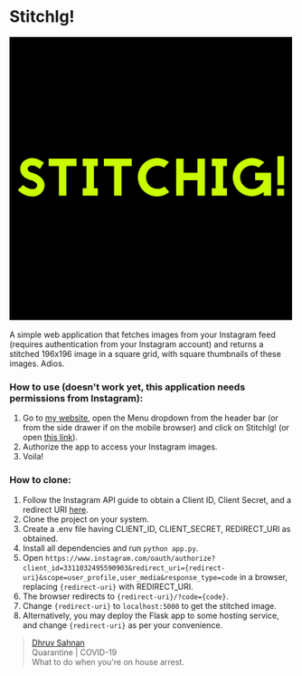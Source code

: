 # StitchIg!

<img src="https://raw.githubusercontent.com/dhruvs009/StitchIg/Documentation/logo.png" width="500"></img>

A simple web application that fetches images from your Instagram feed (requires authentication from your Instagram account) and returns a stitched 196x196 image in a square grid, with square thumbnails of these images. Adios.

### How to use (doesn't work yet, this application needs permissions from Instagram): 
1. Go to [my website](https://dhruvs009.github.io/me/), open the Menu dropdown from the header bar (or from the side drawer if on the mobile browser) and click on StitchIg! (or open [this link](https://www.instagram.com/oauth/authorize?client_id=3311032495590903&redirect_uri=https://stitchig.herokuapp.com/&scope=user_profile,user_media&response_type=code)).
2. Authorize the app to access your Instagram images.
3. Voila!

### How to clone:
1. Follow the Instagram API guide to obtain a Client ID, Client Secret, and a redirect URI [here](https://developers.facebook.com/docs/instagram-basic-display-api/getting-started).
2. Clone the project on your system.
3. Create a .env file having CLIENT_ID, CLIENT_SECRET, REDIRECT_URI as obtained.
4. Install all dependencies and run `python app.py`.
5. Open `https://www.instagram.com/oauth/authorize?client_id=3311032495590903&redirect_uri={redirect-uri}&scope=user_profile,user_media&response_type=code` in a browser, replacing `{redirect-uri}` with REDIRECT_URI.
6. The browser redirects to `{redirect-uri}/?code={code}`.
7. Change `{redirect-uri}` to `localhost:5000` to get the stitched image.
8. Alternatively, you may deploy the Flask app to some hosting service, and change `{redirect-uri}` as per your convenience.


> [Dhruv Sahnan](https://github.com/dhruvs009) <br>
> Quarantine | COVID-19 <br>
> What to do when you're on house arrest.

